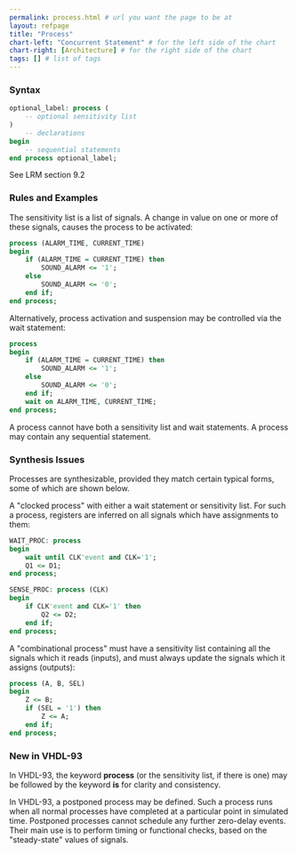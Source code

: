 ```yaml
---
permalink: process.html # url you want the page to be at
layout: refpage
title: "Process"
chart-left: "Concurrent Statement" # for the left side of the chart
chart-right: [Architecture] # for the right side of the chart
tags: [] # list of tags
---
```


<h3 class="text-hr"><span>Syntax</span></h3>

<!-- include the vhdl tag to highlight as vhdl -->
```vhdl
optional_label: process (
    -- optional sensitivity list
)
	-- declarations
begin
	-- sequential statements
end process optional_label;
```

See LRM section 9.2

<h3 class="text-hr"><span>Rules and Examples</span></h3>

The sensitivity list is a list of signals. A change in value on one or more of these signals, causes the process to be activated:
```vhdl
process (ALARM_TIME, CURRENT_TIME)
begin
    if (ALARM_TIME = CURRENT_TIME) then
        SOUND_ALARM <= '1';
    else
        SOUND_ALARM <= '0';
    end if;
end process;
```

Alternatively, process activation and suspension may be controlled via the wait statement:
```vhdl
process
begin
    if (ALARM_TIME = CURRENT_TIME) then
        SOUND_ALARM <= '1';
    else
        SOUND_ALARM <= '0';
    end if;
    wait on ALARM_TIME, CURRENT_TIME;
end process;
```

A process cannot have both a sensitivity list and wait statements. A process may contain any sequential statement.

<h3 class="text-hr"><span>Synthesis Issues</span></h3>

Processes are synthesizable, provided they match certain typical forms, some of which are shown below.

A "clocked process" with either a wait statement or sensitivity list. For such a process, registers are inferred on all signals which have assignments to them:
```vhdl
WAIT_PROC: process
begin
    wait until CLK'event and CLK='1';
    Q1 <= D1;
end process;

SENSE_PROC: process (CLK)
begin
    if CLK'event and CLK='1' then
        Q2 <= D2;
    end if;
end process;
```

A "combinational process" must have a sensitivity list containing all the signals which it reads (inputs), and must always update the signals which it assigns (outputs):
```vhdl
process (A, B, SEL)
begin
    Z <= B;
    if (SEL = '1') then
        Z <= A;
    end if;
end process;
```

<h3 class="text-hr"><span>New in VHDL-93</span></h3>

In VHDL-93, the keyword __process__ (or the sensitivity list, if there is one) may be followed by the keyword __is__ for clarity and consistency.

In VHDL-93, a postponed process may be defined. Such a process runs when all normal processes have completed at a particular point in simulated time. Postponed processes cannot schedule any further zero-delay events. Their main use is to perform timing or functional checks, based on the "steady-state" values of signals.

